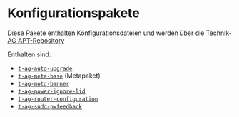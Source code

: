 # Konfigurationspakete

Diese Pakete enthalten Konfigurationsdateien und werden über die [Technik-AG APT-Repository](https://github.com/Technik-AG/apt-repo)

Enthalten sind:
 * [`t-ag-auto-upgrade`](packages/t-ag-auto-upgrade/README.md)
 * [`t-ag-meta-base`](packages/t-ag-meta-base/README.md) (Metapaket)
 * [`t-ag-motd-banner`](packages/t-ag-motd-banner/README.md)
 * [`t-ag-power-ignore-lid`](packages/t-ag-power-ignore-lid/README.md)
 * [`t-ag-router-configuration`](packages/t-ag-router-configuration/README.md)
 * [`t-ag-sudo-pwfeedback`](packages/t-ag-sudo-pwfeedback/README.md)